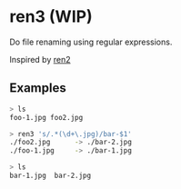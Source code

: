 # ren3 (WIP)

Do file renaming using regular expressions.

Inspired by [ren2](http://www.lomont.org/Software/)

## Examples

```bash
> ls
foo-1.jpg foo2.jpg

> ren3 's/.*(\d+\.jpg)/bar-$1'
./foo2.jpg      -> ./bar-2.jpg
./foo-1.jpg     -> ./bar-1.jpg

> ls
bar-1.jpg  bar-2.jpg
```
